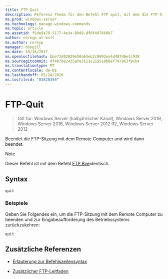 ```yaml
---
title: FTP-Quit
description: Referenz Thema für den Befehl FTP quit, mit dem die FTP-Sitzung mit dem Remote Computer beendet und dann beendet wird.
ms.prod: windows-server
ms.technology: manage-windows-commands
ms.topic: article
ms.assetid: f5de9a79-5177-4e3a-80d9-df8f4d7660b7
author: coreyp-at-msft
ms.author: coreyp
manager: dongill
ms.date: 10/16/2017
ms.openlocfilehash: bbe72d02029e50a64eb2c9892ea4d487d6e1c938
ms.sourcegitcommit: 4f407b82435afe3111c215510b0ef797863f9cb4
ms.translationtype: MT
ms.contentlocale: de-DE
ms.lasthandoff: 05/24/2020
ms.locfileid: "83820350"
---
```

# <a name="ftp-quit"></a>FTP-Quit

> Gilt für: Windows Server (halbjährlicher Kanal), Windows Server 2019, Windows Server 2016, Windows Server 2012 R2, Windows Server 2012

Beendet die FTP-Sitzung mit dem Remote Computer und wird dann beendet.

> [!NOTE]
> Dieser Befehl ist mit dem Befehl [FTP Bye](ftp-bye.md)identisch.

## <a name="syntax"></a>Syntax

```
quit
```

### <a name="examples"></a>Beispiele

Geben Sie Folgendes ein, um die FTP-Sitzung mit dem Remote Computer zu beenden und zur Eingabeaufforderung des Betriebssystems zurückzukehren:

```
quit
```

## <a name="additional-references"></a>Zusätzliche Referenzen

- [Erläuterung zur Befehlszeilensyntax](command-line-syntax-key.md)

- [Zusätzlicher FTP-Leitfaden](https://docs.microsoft.com/previous-versions/orphan-topics/ws.10/cc756013(v=ws.10))
